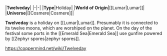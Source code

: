 |**Twelveday**|
|-|-|
|**Type**|Holiday|
|**World of Origin**|[[Lumar\|Lumar]]|
|**Universe**|[[Cosmere\|Cosmere]]|

**Twelveday** is a holiday on [[Lumar\|Lumar]]. Presumably it is connected to its twelve moons, which are worshiped on the planet. On the day of the festival some ports in the [[Emerald Sea\|Emerald Sea]] use gunfire powered by [[Zephyr spores\|zephyr spores]].



https://coppermind.net/wiki/Twelveday